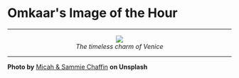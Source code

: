 # Omkaar's Image of the Hour

---

<div align="center">

<a href="https://unsplash.com/photos/venice-cityscape-at-sunset-reflects-in-the-water-OWCKAdC-kUg">
  <img src="https://images.unsplash.com/photo-1748367959778-12d026a20a99?crop=entropy&cs=tinysrgb&fit=max&fm=jpg&ixid=M3w3NjA2Nzh8MHwxfHJhbmRvbXx8fHx8fHx8fDE3NTE3OTI0MDB8&ixlib=rb-4.1.0&q=80&w=1080" style="max-width:100%; height:auto;">
</a>

<br>
<i>The timeless charm of Venice</i>

</div>

---

**Photo by** [Micah & Sammie Chaffin](https://unsplash.com/@micahandsammiechaffin) **on Unsplash**
